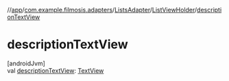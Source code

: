 //[app](../../../../index.md)/[com.example.filmosis.adapters](../../index.md)/[ListsAdapter](../index.md)/[ListViewHolder](index.md)/[descriptionTextView](description-text-view.md)

# descriptionTextView

[androidJvm]\
val [descriptionTextView](description-text-view.md): [TextView](https://developer.android.com/reference/kotlin/android/widget/TextView.html)
